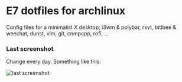 # E7 dotfiles for archlinux
Config files for a minimalist X desktop; i3wm & polybar, rxvt, bitlbee & weechat, dunst, vim, git, cnmpcpp, rofi, ...

### Last screenshot

Change every day. Something like this:

![last screenshot](https://i.imgur.com/11Ajc2m.png)
